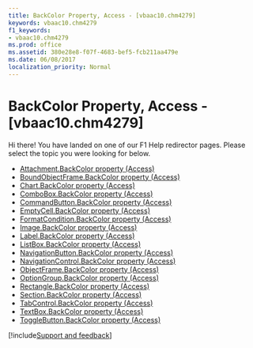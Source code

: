```yaml
---
title: BackColor Property, Access - [vbaac10.chm4279]
keywords: vbaac10.chm4279
f1_keywords:
- vbaac10.chm4279
ms.prod: office
ms.assetid: 380e28e8-f07f-4683-bef5-fcb211aa479e
ms.date: 06/08/2017
localization_priority: Normal
---
```



# BackColor Property, Access - [vbaac10.chm4279]

Hi there! You have landed on one of our F1 Help redirector pages. Please select the topic you were looking for below.

- [Attachment.BackColor property (Access)](http://msdn.microsoft.com/library/7a96f656-4ca5-ebf8-47d9-7fe1f4939517%28Office.15%29.aspx)
- [BoundObjectFrame.BackColor property (Access)](http://msdn.microsoft.com/library/84bad360-2e1d-0f8d-2751-c2d23fa8bb23%28Office.15%29.aspx)
- [Chart.BackColor property (Access)](../api/access.chart.md)
- [ComboBox.BackColor property (Access)](http://msdn.microsoft.com/library/63e7e016-f06f-4426-748a-b01d5550f727%28Office.15%29.aspx)
- [CommandButton.BackColor property (Access)](http://msdn.microsoft.com/library/aa546889-e77e-35fd-0e98-be020a94cb65%28Office.15%29.aspx)
- [EmptyCell.BackColor property (Access)](http://msdn.microsoft.com/library/412b99b5-5f9d-0f31-a5fe-40439d840b89%28Office.15%29.aspx)
- [FormatCondition.BackColor property (Access)](http://msdn.microsoft.com/library/b0154db6-f474-4d7d-3d30-e7a0fadf3b18%28Office.15%29.aspx)
- [Image.BackColor property (Access)](http://msdn.microsoft.com/library/6003c9d8-a6bd-4718-b2ea-c6e1ccb0a76a%28Office.15%29.aspx)
- [Label.BackColor property (Access)](http://msdn.microsoft.com/library/b4901275-e47c-a074-9f44-b0338677f3ef%28Office.15%29.aspx)
- [ListBox.BackColor property (Access)](http://msdn.microsoft.com/library/85d7d802-76d3-0a4f-debc-51dda0f81910%28Office.15%29.aspx)
- [NavigationButton.BackColor property (Access)](http://msdn.microsoft.com/library/6649513b-a692-ef90-2fc8-cfb7b7671b35%28Office.15%29.aspx)
- [NavigationControl.BackColor property (Access)](http://msdn.microsoft.com/library/d765586f-9454-756d-b6eb-b61bdde9ea16%28Office.15%29.aspx)
- [ObjectFrame.BackColor property (Access)](http://msdn.microsoft.com/library/c73bd932-ebfe-8b3b-5dc2-0c88a6210c94%28Office.15%29.aspx)
- [OptionGroup.BackColor property (Access)](http://msdn.microsoft.com/library/a329bf89-7bb8-71a5-d2f1-7ae5a0649089%28Office.15%29.aspx)
- [Rectangle.BackColor property (Access)](http://msdn.microsoft.com/library/c9825328-ad33-2edb-1381-51b61976ac2b%28Office.15%29.aspx)
- [Section.BackColor property (Access)](http://msdn.microsoft.com/library/48f0287f-65e3-3cda-21a4-c062c71a710c%28Office.15%29.aspx)
- [TabControl.BackColor property (Access)](http://msdn.microsoft.com/library/801d889c-0741-1de5-48ed-ea1db8f9a75b%28Office.15%29.aspx)
- [TextBox.BackColor property (Access)](http://msdn.microsoft.com/library/7880c596-7a47-39b6-74ad-8036355a8e0f%28Office.15%29.aspx)
- [ToggleButton.BackColor property (Access)](http://msdn.microsoft.com/library/b86516be-1bf2-8a0d-ef4d-1795880ff8c4%28Office.15%29.aspx)

[!include[Support and feedback](~/includes/feedback-boilerplate.md)]